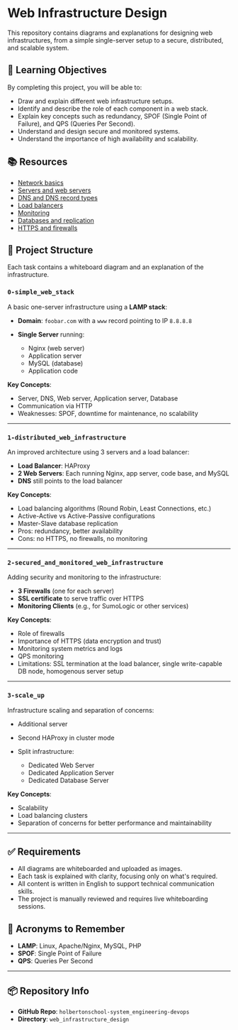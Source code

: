 # Web Infrastructure Design

This repository contains diagrams and explanations for designing web infrastructures, from a simple single-server setup to a secure, distributed, and scalable system.

## 🧠 Learning Objectives

By completing this project, you will be able to:

* Draw and explain different web infrastructure setups.
* Identify and describe the role of each component in a web stack.
* Explain key concepts such as redundancy, SPOF (Single Point of Failure), and QPS (Queries Per Second).
* Understand and design secure and monitored systems.
* Understand the importance of high availability and scalability.

## 📚 Resources

* [Network basics](https://intranet.hbtn.io/concepts/49)
* [Servers and web servers](https://intranet.hbtn.io/concepts/67)
* [DNS and DNS record types](https://intranet.hbtn.io/concepts/12)
* [Load balancers](https://intranet.hbtn.io/concepts/68)
* [Monitoring](https://intranet.hbtn.io/concepts/139)
* [Databases and replication](https://intranet.hbtn.io/concepts/110)
* [HTTPS and firewalls](https://intranet.hbtn.io/concepts/111)

## 📁 Project Structure

Each task contains a whiteboard diagram and an explanation of the infrastructure.

### `0-simple_web_stack`

A basic one-server infrastructure using a **LAMP stack**:

* **Domain**: `foobar.com` with a `www` record pointing to IP `8.8.8.8`
* **Single Server** running:

  * Nginx (web server)
  * Application server
  * MySQL (database)
  * Application code

**Key Concepts**:

* Server, DNS, Web server, Application server, Database
* Communication via HTTP
* Weaknesses: SPOF, downtime for maintenance, no scalability

---

### `1-distributed_web_infrastructure`

An improved architecture using 3 servers and a load balancer:

* **Load Balancer**: HAProxy
* **2 Web Servers**: Each running Nginx, app server, code base, and MySQL
* **DNS** still points to the load balancer

**Key Concepts**:

* Load balancing algorithms (Round Robin, Least Connections, etc.)
* Active-Active vs Active-Passive configurations
* Master-Slave database replication
* Pros: redundancy, better availability
* Cons: no HTTPS, no firewalls, no monitoring

---

### `2-secured_and_monitored_web_infrastructure`

Adding security and monitoring to the infrastructure:

* **3 Firewalls** (one for each server)
* **SSL certificate** to serve traffic over HTTPS
* **Monitoring Clients** (e.g., for SumoLogic or other services)

**Key Concepts**:

* Role of firewalls
* Importance of HTTPS (data encryption and trust)
* Monitoring system metrics and logs
* QPS monitoring
* Limitations: SSL termination at the load balancer, single write-capable DB node, homogenous server setup

---

### `3-scale_up`

Infrastructure scaling and separation of concerns:

* Additional server
* Second HAProxy in cluster mode
* Split infrastructure:

  * Dedicated Web Server
  * Dedicated Application Server
  * Dedicated Database Server

**Key Concepts**:

* Scalability
* Load balancing clusters
* Separation of concerns for better performance and maintainability

---

## ✅ Requirements

* All diagrams are whiteboarded and uploaded as images.
* Each task is explained with clarity, focusing only on what's required.
* All content is written in English to support technical communication skills.
* The project is manually reviewed and requires live whiteboarding sessions.

## 📝 Acronyms to Remember

* **LAMP**: Linux, Apache/Nginx, MySQL, PHP
* **SPOF**: Single Point of Failure
* **QPS**: Queries Per Second

---

## 📦 Repository Info

* **GitHub Repo**: `holbertonschool-system_engineering-devops`
* **Directory**: `web_infrastructure_design`
